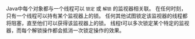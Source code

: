 Java中每个对象都与一个线程可以 `锁定` 或 `解锁` 的监视器相关联。
在任何时刻，只有一个线程可以持有某个监视器上的锁。
任何其他试图锁定该监视器的线程都将阻塞，直至他们可以获得该监视器上的锁。
线程t可以多次锁定某个特定的监视器，而每个解锁操作都会抵消一次锁定操作的效果。
